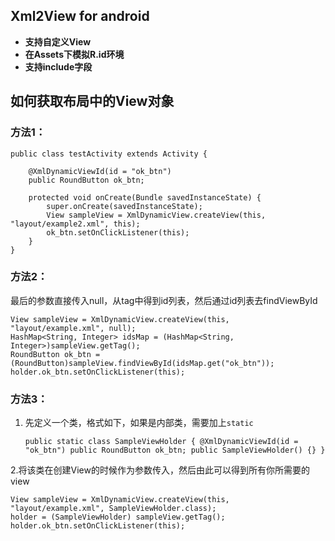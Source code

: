 ## Xml2View for android

* **支持自定义View**
* **在Assets下模拟R.id环境**
* **支持include字段**

## 如何获取布局中的View对象

###  方法1：

	public class testActivity extends Activity {

		@XmlDynamicViewId(id = "ok_btn")
	    public RoundButton ok_btn;

		protected void onCreate(Bundle savedInstanceState) {
        	super.onCreate(savedInstanceState);
        	View sampleView = XmlDynamicView.createView(this, "layout/example2.xml", this);
        	ok_btn.setOnClickListener(this);
        }
	}

	
###  方法2：
最后的参数直接传入null，从tag中得到id列表，然后通过id列表去findViewById

	View sampleView = XmlDynamicView.createView(this, "layout/example.xml", null);
	HashMap<String, Integer> idsMap = (HashMap<String, Integer>)sampleView.getTag();
	RoundButton ok_btn = (RoundButton)sampleView.findViewById(idsMap.get("ok_btn"));
	holder.ok_btn.setOnClickListener(this);

###  方法3：
1. 先定义一个类，格式如下，如果是内部类，需要加上`static`

	`public static class SampleViewHolder {
		@XmlDynamicViewId(id = "ok_btn")
		public RoundButton ok_btn;
	        public SampleViewHolder() {}
	}`


2.将该类在创建View的时候作为参数传入，然后由此可以得到所有你所需要的view

	View sampleView = XmlDynamicView.createView(this, "layout/example.xml", SampleViewHolder.class);
	holder = (SampleViewHolder) sampleView.getTag();
	holder.ok_btn.setOnClickListener(this);

